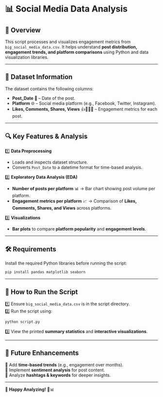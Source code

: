 # 📊 **Social Media Data Analysis**  

## 📌 **Overview**  
This script processes and visualizes engagement metrics from `big_social_media_data.csv`. It helps understand **post distribution, engagement trends, and platform comparisons** using Python and data visualization libraries.  

---

## 📂 **Dataset Information**  
The dataset contains the following columns:  
- **Post_Date** 📅 – Date of the post.  
- **Platform** 🌐 – Social media platform (e.g., Facebook, Twitter, Instagram).  
- **Likes, Comments, Shares, Views** 👍💬🔄👀 – Engagement metrics for each post.  

---

## 🔍 **Key Features & Analysis**  
1️⃣ **Data Preprocessing**  
   - Loads and inspects dataset structure.  
   - Converts `Post_Date` to a datetime format for time-based analysis.  

2️⃣ **Exploratory Data Analysis (EDA)**  
   - **Number of posts per platform** 📊 → Bar chart showing post volume per platform.  
   - **Engagement metrics per platform** 📈 → Comparison of **Likes, Comments, Shares, and Views** across platforms.  

3️⃣ **Visualizations**  
   - **Bar plots** to compare **platform popularity** and **engagement levels**.  

---

## 🛠️ **Requirements**  
Install the required Python libraries before running the script:  
```bash
pip install pandas matplotlib seaborn
```  

---

## 🚀 **How to Run the Script**  
1️⃣ Ensure `big_social_media_data.csv` is in the script directory.  
2️⃣ Run the script using:  
```bash
python script.py
```  
3️⃣ View the printed **summary statistics** and **interactive visualizations**.  

---

## 🎯 **Future Enhancements**  
🔹 Add **time-based trends** (e.g., engagement over months).  
🔹 Implement **sentiment analysis** for post content.  
🔹 Analyze **hashtags & keywords** for deeper insights.  

---

📌 **Happy Analyzing!** 🚀📊